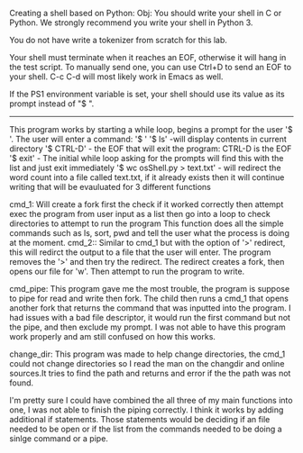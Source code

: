 Creating a shell based on Python:
Obj:
You should write your shell in C or Python. We strongly recommend you write your shell in Python 3.

You do not have write a tokenizer from scratch for this lab. 

Your shell must terminate when it reaches an EOF, otherwise it will hang in the test script. To manually send one, you can use Ctrl+D to send an EOF to your shell. C-c C-d will most likely work in Emacs as well.

If the PS1 environment variable is set, your shell should use its value as its prompt instead of "$ ".

______________________________________________________________________________________________________________

This program works by starting a while loop, begins a prompt for the user '$ '.
The user will enter a command:
'$ '
'$ ls' -will display contents in current directory
'$ CTRL-D' - the EOF that will exit the program: CTRL-D is the EOF
'$ exit' - The initial while loop asking for the prompts will find this with the list and just exit immediately
'$ wc osShell.py > text.txt' - will redirect the word count into a file called text.txt, if it already exists then it will continue writing that will be evauluated for 3 different functions

cmd_1:
	Will create a fork first the check if it worked correctly then attempt exec the program
	from user input as a list then go into a loop to check directories to attempt to run the program
	This function does all the simple commands such as ls, sort, pwd and tell the user what the process is doing at the moment.
cmd_2::
	Similar to cmd_1 but with the option of '>' redirect, this will redirct the output to a file that the user will enter. The program removes the '>' and then try the redirect.
	The redirect creates a fork, then opens our file for 'w'. Then attempt to run the program to write.

cmd_pipe:
	This program gave me the most trouble, the program is suppose to pipe for read and write then fork. The child then runs a cmd_1 that opens another fork that returns the command that was inputted into the program. I had issues with a bad file descriptor, it would run the first command but not the pipe, and then exclude my prompt. I was not able to have this program work properly and am still confused on how this works.

change_dir:
	This program was made to help change directories, the cmd_1 could not change directories so I read the man on the changdir and online sources.It tries to find the path and returns and error if the the path was not found.
	
	
I'm pretty sure I could have combined the all three of my main functions into one, I was not able to finish the piping correctly. I think it works by adding additional if statements. Those statements would be deciding if an file needed to be open or if the list from the commands needed to be doing a sinlge command or a pipe.
